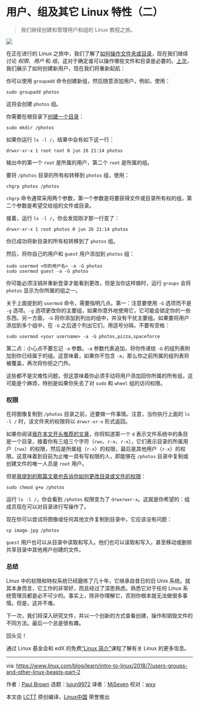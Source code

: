 用户、组及其它 Linux 特性（二）
======
> 我们继续创建和管理用户和组的 Linux 教程之旅。

![](https://www.linux.com/sites/lcom/files/styles/rendered_file/public/ducks-94911_1920.jpg?itok=7_ZPiph7)

在正在进行的 Linux 之旅中，我们了解了[如何操作文件夹或目录][1]，现在我们继续讨论 _权限_、_用户_ 和 _组_，这对于确定谁可以操作哪些文件和目录是必要的。[上次][2]，我们展示了如何创建新用户，现在我们将重新起航：

你可以使用 `groupadd` 命令创建新组，然后随意添加用户。例如，使用：

```
sudo groupadd photos
```

这将会创建 `photos` 组。

你需要在根目录下[创建一个目录][1]：

```
sudo mkdir /photos
```

如果你运行 `ls -l /`，结果中会有如下这一行：

```
drwxr-xr-x 1 root root 0 jun 26 21:14 photos
```

输出中的第一个 `root` 是所属的用户，第二个 `root` 是所属的组。

要将 `/photos` 目录的所有权转移到 `photos` 组，使用：

```
chgrp photos /photos
```

`chgrp` 命令通常采用两个参数，第一个参数是将要获得文件或目录所有权的组，第二个参数是希望交给组的文件或目录。

接着，运行 `ls -l /`，你会发现刚才那一行变了：

```
drwxr-xr-x 1 root photos 0 jun 26 21:14 photos
```

你已成功将新目录的所有权转移到了 `photos` 组。

然后，将你自己的用户和 `guest` 用户添加到 `photos` 组：

```
sudo usermod <你的用户名> -a -G photos
sudo usermod guest -a -G photos
```

你可能必须注销并重新登录才能看到更改，但是当你这样做时，运行 `groups` 会将 `photos` 显示为你所属的组之一。

关于上面提到的 `usermod` 命令，需要指明几点。第一：注意要使用 `-G` 选项而不是 `-g` 选项。`-g` 选项更改你的主要组，如果你意外地使用它，它可能会锁定你的一些东西。另一方面，`-G` 将你添加到列出的组中，并没有干扰主要组。如果要将用户添加到多个组中，在 `-G` 之后逐个列出它们，用逗号分隔，不要有空格：

```
sudo usermod <your username> -a -G photos,pizza,spaceforce
```

第二点：小心点不要忘记 `-a` 参数。`-a` 参数代表追加，将你传递给 `-G` 的组列表附加到你已经属于的组。这意味着，如果你不包含 `-a`，那么你之前所属的组列表将被覆盖，再次将你拒之门外。

这些都不是灾难性问题，但这意味着你必须手动将用户添加回你所属的所有组，这可能是个麻烦，特别是如果你失去了对 `sudo` 和 `wheel` 组的访问权限。

### 权限

在将图像复制到 `/photos` 目录之前，还要做一件事情。注意，当你执行上面的 `ls -l /` 时，该文件夹的权限将以 `drwxr-xr-x` 形式返回。

如果你阅读[我在本文开头推荐的文章][3]，你将知道第一个 `d` 表示文件系统中的条目是一个目录，接着你有三组三个字符（`rwx`、`r-x`、`r-x`），它们表示目录的所属用户（`rwx`）的权限，然后是所属组（`r-x`）的权限，最后是其他用户（`r-x`）的权限。这意味着到目前为止唯一具有写权限的人，即能够在 `/photos` 目录中复制或创建文件的唯一人员是 `root` 用户。

但是[我提到的那篇文章也告诉你如何更改目录或文件的权限][3]：

```
sudo chmod g+w /photos
```

运行 `ls -l /`，你会看到 `/photos` 权限变为了 `drwxrwxr-x`。这就是你希望的：组成员现在可以对目录进行写操作了。

现在你可以尝试将图像或任何其他文件复制到目录中，它应该没有问题：

```
cp image.jpg /photos
```

`guest` 用户也可以从目录中读取和写入。他们也可以读取和写入，甚至移动或删除共享目录中其他用户创建的文件。

### 总结

Linux 中的权限和特权系统已经磨练了几十年，它继承自昔日的旧 Unix 系统。就其本身而言，它工作的非常好，而且经过了深思熟虑。熟悉它对于任何 Linux 系统管理员都是必不可少的。事实上，除非你理解它，否则你根本就无法做很多事情。但是，这并不难。

下一次，我们将深入研究文件，并以一个创新的方式查看创建，操作和销毁文件的不同方法。最后一个总是很有趣。

回头见！

通过 Linux 基金会和 edX 的免费[“Linux 简介”][4]课程了解有关 Linux 的更多信息。


--------------------------------------------------------------------------------

via: https://www.linux.com/blog/learn/intro-to-linux/2018/7/users-groups-and-other-linux-beasts-part-2

作者：[Paul Brown][a]
选题：[lujun9972](https://github.com/lujun9972)
译者：[MjSeven](https://github.com/MjSeven)
校对：[wxy](https://github.com/wxy)

本文由 [LCTT](https://github.com/LCTT/TranslateProject) 原创编译，[Linux中国](https://linux.cn/) 荣誉推出

[a]:https://www.linux.com/users/bro66
[1]:https://linux.cn/article-10066-1.html
[2]:https://linux.cn/article-10370-1.html
[3]:https://www.linux.com/learn/understanding-linux-file-permissions
[4]:https://training.linuxfoundation.org/linux-courses/system-administration-training/introduction-to-linux
